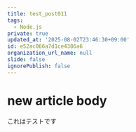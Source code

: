 ```yaml
---
title: test_post011
tags:
  - Node.js
private: true
updated_at: '2025-08-02T23:46:30+09:00'
id: e52ac066a7d1ce4386a6
organization_url_name: null
slide: false
ignorePublish: false
---
```

# new article body
これはテストです
